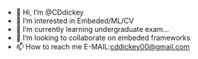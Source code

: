 - 👋 Hi, I’m @CDdickey
- 👀 I’m interested in Embeded/ML/CV
- 🌱 I’m currently learning undergraduate exam...
- 💞️ I’m looking to collaborate on embeded frameworks
- 📫 How to reach me E-MAIL:cddickey00@gmail.com

<!---
CDdickey/CDdickey is a ✨ special ✨ repository because its `README.md` (this file) appears on your GitHub profile.
You can click the Preview link to take a look at your changes.
--->
